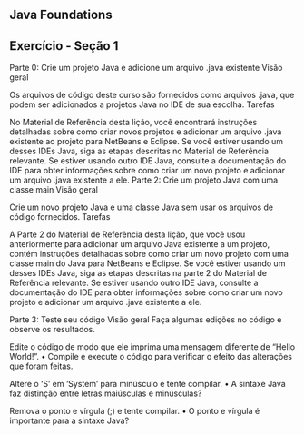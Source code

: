 ## Java Foundations

## Exercício - Seção 1
Parte 0: Crie um projeto Java e adicione um arquivo .java existente Visão geral

Os arquivos de código deste curso são fornecidos como arquivos .java, que podem ser adicionados a projetos Java no IDE de sua escolha. Tarefas

No Material de Referência desta lição, você encontrará instruções detalhadas sobre como criar novos projetos e adicionar um arquivo .java existente ao projeto para NetBeans e Eclipse. Se você estiver usando um desses IDEs Java, siga as etapas descritas no Material de Referência relevante. Se estiver usando outro IDE Java, consulte a documentação do IDE para obter informações sobre como criar um novo projeto e adicionar um arquivo .java existente a ele.
Parte 2: Crie um projeto Java com uma classe main Visão geral

Crie um novo projeto Java e uma classe Java sem usar os arquivos de código fornecidos. Tarefas

A Parte 2 do Material de Referência desta lição, que você usou anteriormente para adicionar um arquivo Java existente a um projeto, contém instruções detalhadas sobre como criar um novo projeto com uma classe main do Java para NetBeans e Eclipse.
Se você estiver usando um desses IDEs Java, siga as etapas descritas na parte 2 do Material de Referência relevante. Se estiver usando outro IDE Java, consulte a documentação do IDE para obter informações sobre como criar um novo projeto e adicionar um arquivo .java existente a ele.

Parte 3: Teste seu código Visão geral Faça algumas edições no código e observe os resultados.

Edite o código de modo que ele imprima uma mensagem diferente de “Hello World!”. • Compile e execute o código para verificar o efeito das alterações que foram feitas.

Altere o ‘S’ em ‘System’ para minúsculo e tente compilar. • A sintaxe Java faz distinção entre letras maiúsculas e minúsculas?

Remova o ponto e vírgula (;) e tente compilar. • O ponto e vírgula é importante para a sintaxe Java?